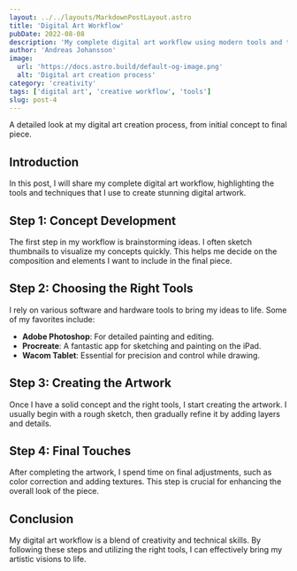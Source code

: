 ```yaml
---
layout: ../../layouts/MarkdownPostLayout.astro
title: 'Digital Art Workflow'
pubDate: 2022-08-08
description: 'My complete digital art workflow using modern tools and techniques.'
author: 'Andreas Johansson'
image:
  url: 'https://docs.astro.build/default-og-image.png'
  alt: 'Digital art creation process'
category: 'creativity'
tags: ['digital art', 'creative workflow', 'tools']
slug: post-4
---
```


A detailed look at my digital art creation process, from initial concept to final piece.

## Introduction

In this post, I will share my complete digital art workflow, highlighting the tools and techniques that I use to create stunning digital artwork.

## Step 1: Concept Development

The first step in my workflow is brainstorming ideas. I often sketch thumbnails to visualize my concepts quickly. This helps me decide on the composition and elements I want to include in the final piece.

## Step 2: Choosing the Right Tools

I rely on various software and hardware tools to bring my ideas to life. Some of my favorites include:

- **Adobe Photoshop**: For detailed painting and editing.
- **Procreate**: A fantastic app for sketching and painting on the iPad.
- **Wacom Tablet**: Essential for precision and control while drawing.

## Step 3: Creating the Artwork

Once I have a solid concept and the right tools, I start creating the artwork. I usually begin with a rough sketch, then gradually refine it by adding layers and details.

## Step 4: Final Touches

After completing the artwork, I spend time on final adjustments, such as color correction and adding textures. This step is crucial for enhancing the overall look of the piece.

## Conclusion

My digital art workflow is a blend of creativity and technical skills. By following these steps and utilizing the right tools, I can effectively bring my artistic visions to life.

